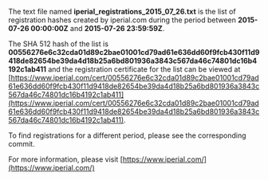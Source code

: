 The text file named **iperial_registrations_2015_07_26.txt** is the list of registration hashes created by iperial.com during the period between **2015-07-26 00:00:00Z** and **2015-07-26 23:59:59Z**.

The SHA 512 hash of the list is **00556276e6c32cda01d89c2bae01001cd79ad61e636dd60f9fcb430f11d9418de82654be39da4d18b25a6bd801936a3843c567da46c74801dc16b4192c1ab411** and the registration certificate for the list can be viewed at [https://www.iperial.com/cert/00556276e6c32cda01d89c2bae01001cd79ad61e636dd60f9fcb430f11d9418de82654be39da4d18b25a6bd801936a3843c567da46c74801dc16b4192c1ab411](https://www.iperial.com/cert/00556276e6c32cda01d89c2bae01001cd79ad61e636dd60f9fcb430f11d9418de82654be39da4d18b25a6bd801936a3843c567da46c74801dc16b4192c1ab411).

To find registrations for a different period, please see the corresponding commit.

For more information, please visit [https://www.iperial.com/](https://www.iperial.com/)
